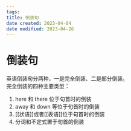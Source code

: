 ```yaml
---
tags:
title: 倒装句
date created: 2023-04-04
date modified: 2023-04-26
---
```


# 倒装句

英语倒装句分两种，一是完全倒装、二是部分倒装。  
完全倒装的四种主要类型：

1. here 和 there 位于句首时的倒装
2. away 和 down 等位于句首时的倒装
3. [[状语]]或者[[表语]]位于句首时的倒装
4. 分词和不定式置于句首的倒装
